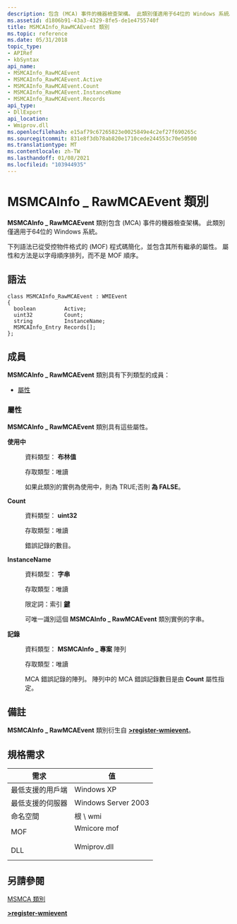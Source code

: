 ```yaml
---
description: 包含 (MCA) 事件的機器檢查架構。 此類別僅適用于64位的 Windows 系統。
ms.assetid: d1806b91-43a3-4329-8fe5-de1e4755740f
title: MSMCAInfo_RawMCAEvent 類別
ms.topic: reference
ms.date: 05/31/2018
topic_type:
- APIRef
- kbSyntax
api_name:
- MSMCAInfo_RawMCAEvent
- MSMCAInfo_RawMCAEvent.Active
- MSMCAInfo_RawMCAEvent.Count
- MSMCAInfo_RawMCAEvent.InstanceName
- MSMCAInfo_RawMCAEvent.Records
api_type:
- DllExport
api_location:
- Wmiprov.dll
ms.openlocfilehash: e15af79c67265823e0025849e4c2ef27f690265c
ms.sourcegitcommit: 831e8f3db78ab820e1710cede244553c70e50500
ms.translationtype: MT
ms.contentlocale: zh-TW
ms.lasthandoff: 01/08/2021
ms.locfileid: "103944935"
---
```

# <a name="msmcainfo_rawmcaevent-class"></a>MSMCAInfo \_ RawMCAEvent 類別

**MSMCAInfo \_ RawMCAEvent** 類別包含 (MCA) 事件的機器檢查架構。 此類別僅適用于64位的 Windows 系統。

下列語法已從受控物件格式的 (MOF) 程式碼簡化，並包含其所有繼承的屬性。 屬性和方法是以字母順序排列，而不是 MOF 順序。

## <a name="syntax"></a>語法

``` syntax
class MSMCAInfo_RawMCAEvent : WMIEvent
{
  boolean         Active;
  uint32          Count;
  string          InstanceName;
  MSMCAInfo_Entry Records[];
};
```

## <a name="members"></a>成員

**MSMCAInfo \_ RawMCAEvent** 類別具有下列類型的成員：

-   [屬性](#properties)

### <a name="properties"></a>屬性

**MSMCAInfo \_ RawMCAEvent** 類別具有這些屬性。

<dl> <dt>

**使用中**
</dt> <dd> <dl> <dt>

資料類型： **布林值**
</dt> <dt>

存取類型：唯讀
</dt> </dl>

如果此類別的實例為使用中，則為 TRUE;否則 **為 FALSE**。

</dd> <dt>

**Count**
</dt> <dd> <dl> <dt>

資料類型： **uint32**
</dt> <dt>

存取類型：唯讀
</dt> </dl>

錯誤記錄的數目。

</dd> <dt>

**InstanceName**
</dt> <dd> <dl> <dt>

資料類型： **字串**
</dt> <dt>

存取類型：唯讀
</dt> <dt>

限定詞：索引 [**鍵**](/windows/desktop/WmiSdk/standard-qualifiers)
</dt> </dl>

可唯一識別這個 **MSMCAInfo \_ RawMCAEvent** 類別實例的字串。

</dd> <dt>

**記錄**
</dt> <dd> <dl> <dt>

資料類型： **MSMCAInfo \_ 專案** 陣列
</dt> <dt>

存取類型：唯讀
</dt> </dl>

MCA 錯誤記錄的陣列。 陣列中的 MCA 錯誤記錄數目是由 **Count** 屬性指定。

</dd> </dl>

## <a name="remarks"></a>備註

**MSMCAInfo \_ RawMCAEvent** 類別衍生自 [**>register-wmievent**](wmievent.md)。

## <a name="requirements"></a>規格需求



| 需求 | 值 |
|-------------------------------------|----------------------------------------------------------------------------------------|
| 最低支援的用戶端<br/> | Windows XP<br/>                                                                  |
| 最低支援的伺服器<br/> | Windows Server 2003<br/>                                                         |
| 命名空間<br/>                | 根 \\ wmi<br/>                                                                   |
| MOF<br/>                      | <dl> <dt>Wmicore mof</dt> </dl> |
| DLL<br/>                      | <dl> <dt>Wmiprov.dll</dt> </dl> |



## <a name="see-also"></a>另請參閱

<dl> <dt>

[MSMCA 類別](msmca-classes.md)
</dt> <dt>

[**>register-wmievent**](wmievent.md)
</dt> </dl>

 

